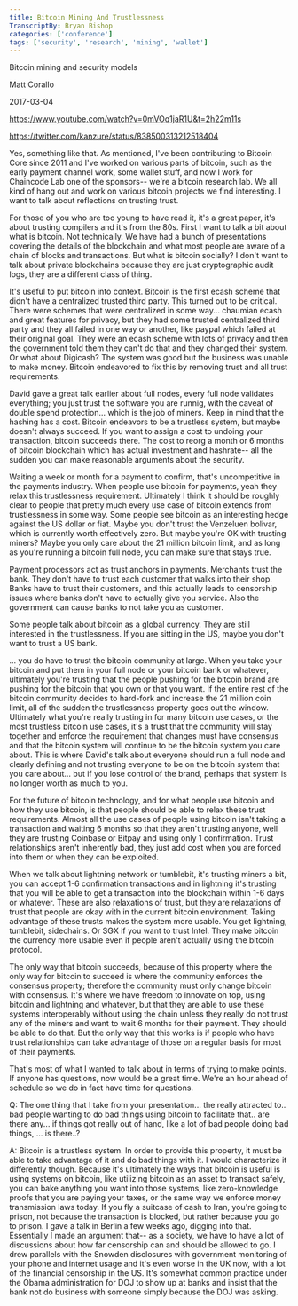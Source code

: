 ```yaml
---
title: Bitcoin Mining And Trustlessness
TranscriptBy: Bryan Bishop
categories: ['conference']
tags: ['security', 'research', 'mining', 'wallet']
---
```


Bitcoin mining and security models

Matt Corallo

2017-03-04

<https://www.youtube.com/watch?v=0mVOq1jaR1U&t=2h22m11s>

<https://twitter.com/kanzure/status/838500313212518404>

Yes, something like that. As mentioned, I've been contributing to Bitcoin Core since 2011 and I've worked on various parts of bitcoin, such as the early payment channel work, some wallet stuff, and now I work for Chaincode Lab one of the sponsors-- we're a bitcoin research lab. We all kind of hang out and work on various bitcoin projects we find interesting. I want to talk about reflections on trusting trust.

For those of you who are too young to have read it, it's a great paper, it's about trusting compilers and it's from the 80s. First I want to talk a bit about what is bitcoin. Not technically. We have had a bunch of presentations covering the details of the blockchain and what most people are aware of a chain of blocks and transactions. But what is bitcoin socially? I don't want to talk about private blockchains because they are just cryptographic audit logs, they are a different class of thing.

It's useful to put bitcoin into context. Bitcoin is the first ecash scheme that didn't have a centralized trusted third party. This turned out to be critical. There were schemes that were centralized in some way... chaumian ecash and great features for privacy, but they had some trusted centralized third party and they all failed in one way or another, like paypal which failed at their original goal. They were an ecash scheme with lots of privacy and then the government told them they can't do that and they changed their system. Or what about Digicash? The system was good but the business was unable to make money. Bitcoin endeavored to fix this by removing trust and all trust requirements.

David gave a great talk earlier about full nodes, every full node validates everything; you just trust the software you are runnig, with the caveat of double spend protection... which is the job of miners. Keep in mind that the hashing has a cost. Bitcoin endeavors to be a trustless system, but maybe doesn't always succeed. If you want to assign a cost to undoing your transaction, bitcoin succeeds there. The cost to reorg a month or 6 months of bitcoin blockchain which has actual investment and hashrate-- all the sudden you can make reasonable arguments about the security.

Waiting a week or month for a payment to confirm, that's uncompetitive in the payments industry. When people use bitcoin for payments, yeah they relax this trustlessness requirement. Ultimately I think it should be roughly clear to people that pretty much every use case of bitcoin extends from trustlessness in some way. Some people see bitcoin as an interesting hedge against the US dollar or fiat. Maybe you don't trust the Venzeluen bolivar, which is currently worth effectively zero. But maybe you're OK with trusting miners? Maybe you only care about the 21 million bitcoin limit, and as long as you're running a bitcoin full node, you can make sure that stays true.

Payment processors act as trust anchors in payments. Merchants trust the bank. They don't have to trust each customer that walks into their shop. Banks have to trust their customers, and this actually leads to censorship issues where banks don't have to actually give you service. Also the government can cause banks to not take you as customer.

Some people talk about bitcoin as a global currency. They are still interested in the trustlessness. If you are sitting in the US, maybe you don't want to trust a US bank.

... you do have to trust the bitcoin community at large. When you take your bitcoin and put them in your full node or your bitcoin bank or whatever, ultimately you're trusting that the people pushing for the bitcoin brand are pushing for the bitcoin that you own or that you want. If the entire rest of the bitcoin community decides to hard-fork and increase the 21 million coin limit, all of the sudden the trustlessness property goes out the window. Ultimately what you're really trusting in for many bitcoin use cases, or the most trustless bitcoin use cases, it's a trust that the community will stay together and enforce the requirement that changes must have consensus and that the bitcoin system will continue to be the bitcoin system you care about. This is where David's talk about everyone should run a full node and clearly defining and not trusting everyone to be on the bitcoin system that you care about... but if you lose control of the brand, perhaps that system is no longer worth as much to you.

For the future of bitcoin technology, and for what people use bitcoin and how they use bitcoin, is that people should be able to relax these trust requirements. Almost all the use cases of people using bitcoin isn't taking a transaction and waiting 6 months so that they aren't trusting anyone, well they are trusting Coinbase or Bitpay and using only 1 confirmation. Trust relationships aren't inherently bad, they just add cost when you are forced into them or when they can be exploited.

When we talk about lightning network or tumblebit, it's trusting miners a bit, you can accept 1-6 confirmation transactions and in lightning it's trusting that you will be able to get a transaction into the blockchain within 1-6 days or whatever. These are also relaxations of trust, but they are relaxations of trust that people are okay with in the current bitcoin environment. Taking advantage of these trusts makes the system more usable. You get lightning, tumblebit, sidechains. Or SGX if you want to trust Intel. They make bitcoin the currency more usable even if people aren't actually using the bitcoin protocol.

The only way that bitcoin succeeds, because of this property where the only way for bitcoin to succeed is where the community enforces the consensus property; therefore the community must only change bitcoin with consensus. It's where we have freedom to innovate on top, using bitcoin and lightning and whatever, but that they are able to use these systems interoperably without using the chain unless they really do not trust any of the miners and want to wait 6 months for their payment. They should be able to do that. But the only way that this works is if people who have trust relationships can take advantage of those on a regular basis for most of their payments.

That's most of what I wanted to talk about in terms of trying to make points. If anyone has questions, now would be a great time. We're an hour ahead of schedule so we do in fact have time for questions.

Q: The one thing that I take from your presentation... the really attracted to.. bad people wanting to do bad things using bitcoin to facilitate that.. are there any... if things got really out of hand, like a lot of bad people doing bad things, ... is there..?

A: Bitcoin is a trustless system. In order to provide this property, it must be able to take advantage of it and do bad things with it. I would characterize it differently though. Because it's ultimately the ways that bitcoin is useful is using systems on bitcoin, like utilizing bitcoin as an asset to transact safely, you can bake anything you want into those systems, like zero-knowledge proofs that you are paying your taxes, or the same way we enforce money transmission laws today. If you fly a suitcase of cash to Iran, you're going to prison, not because the transaction is blocked, but rather because you go to prison. I gave a talk in Berlin a few weeks ago, digging into that. Essentially I made an argument that-- as a society, we have to have a lot of discussions about how far censorship can and should be allowed to go. I drew parallels with the Snowden disclosures with government monitoring of your phone and internet usage and it's even worse in the UK now, with a lot of the financial censorship in the US. It's somewhat common practice under the Obama administration for DOJ to show up at banks and insist that the bank not do business with someone simply because the DOJ was asking.
